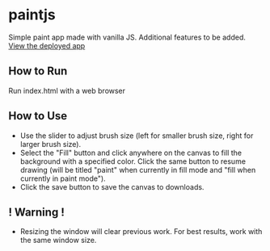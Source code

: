 # paintjs
Simple paint app made with vanilla JS. Additional features to be added. [View the deployed app](https://hansl.us/paintjs/)

How to Run
--------------------------
Run index.html with a web browser

How to Use
--------------------------
* Use the slider to adjust brush size (left for smaller brush size, right for larger brush size).
* Select the "Fill" button and click anywhere on the canvas to fill the background with a specified color. Click the same button to resume drawing (will be titled "paint" when currently in fill mode and "fill when currently in paint mode").
* Click the save button to save the canvas to downloads.

! Warning !
--------------------------
* Resizing the window will clear previous work. For best results, work with the same window size.
